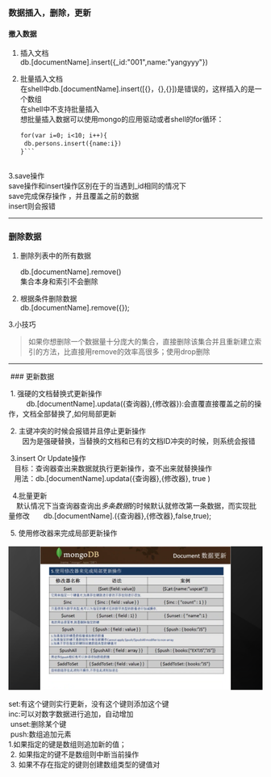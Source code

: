 ### 数据插入，删除，更新

####  撤入数据
1.  插入文档  
     db.[documentName].insert({_id:"001",name:"yangyyy"})
     
2.  批量插入文档  
    在shell中db.[documentName].insert([{}，{},{}])是错误的，这样插入的是一个数组  
    在shell中不支持批量插入  
    想批量插入数据可以使用mongo的应用驱动或者shell的for循环：  
    ```
    for(var i=0; i<10; i++){
     db.persons.insert({name:i})
    }```
    
    
3.save操作  
 save操作和insert操作区别在于的当遇到_id相同的情况下  
 save完成保存操作  ，并且覆盖之前的数据  
 insert则会报错
 
 ____________________________
 
### 删除数据
1.  删除列表中的所有数据

    db.[documentName].remove()  
    集合本身和索引不会删除  
    
 2. 根据条件删除数据  
    db.[documentName].remove({});
    
  3.小技巧  
  > 如果你想删除一个数据量十分庞大的集合，直接删除该集合并且重新建立索引的方法，比直接用remove的效率高很多；使用drop删除
  
  
  ________________________
  
  
  ### 更新数据
  
  1. 强硬的文档替换式更新操作   
          db.[documentName].updata({查询器},{修改器}):会直覆直接覆盖之前的操作，文档全部替换了,如何局部更新  
          
  2. 主键冲突的时候会报错并且停止更新操作  
        因为是强硬替换，当替换的文档和已有的文档ID冲突的时候，则系统会报错
      
  3.insert Or Update操作  
    目标：查询器查出来数据就执行更新操作，查不出来就替换操作  
    用法：db.[documentName].updata({查询器},{修改器}, true )
    
   4.批量更新   
     默认情况下当查询器查询出*多条数据*的时候默认就修改第一条数据，而实现批量修改
       db.[documentName].({查询器},{修改器},false,true);
          
          
  5. 使用修改器来完成局部更新操作  
  ![image](https://github.com/wyyww/wxyyww_images/blob/master/screenShot/Screenshot_2018-03-11-15-27-28.png)    
  
  set:有这个键则实行更新，没有这个键则添加这个键  
  inc:可以对数字数据进行追加，自动增加  
  unset:删除某个键  
  push:数组追加元素  
  1.如果指定的键是数组则追加新的值；  
  2. 如果指定的键不是数组则中断当前操作  
  3. 如果不存在指定的键则创建数组类型的键值对
  
